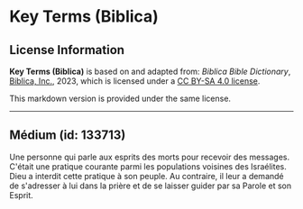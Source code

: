 # Key Terms (Biblica)

## License Information

**Key Terms (Biblica)** is based on and adapted from: _Biblica Bible Dictionary_, [Biblica, Inc.](https://www.biblica.com/), 2023, which is licensed under a [CC BY-SA 4.0 license](https://creativecommons.org/licenses/by-sa/4.0/legalcode.en).

This markdown version is provided under the same license.



--------------------------------

## Médium (id: 133713)

Une personne qui parle aux esprits des morts pour recevoir des messages. C'était une pratique courante parmi les populations voisines des Israélites. Dieu a interdit cette pratique à son peuple. Au contraire, il leur a demandé de s'adresser à lui dans la prière et de se laisser guider par sa Parole et son Esprit.


